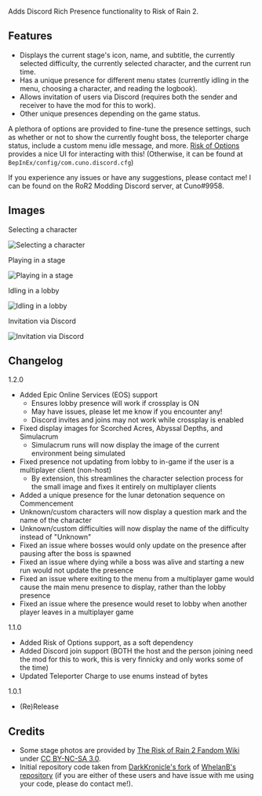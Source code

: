 Adds Discord Rich Presence functionality to Risk of Rain 2.

## Features
- Displays the current stage's icon, name, and subtitle, the currently selected difficulty, the currently selected character, and the current run time.
- Has a unique presence for different menu states (currently idling in the menu, choosing a character, and reading the logbook).
- Allows invitation of users via Discord (requires both the sender and receiver to have the mod for this to work).
- Other unique presences depending on the game status.

A plethora of options are provided to fine-tune the presence settings, such as whether or not to show the currently fought boss, the teleporter charge status, include a custom menu idle message, and more. [Risk of Options](https://thunderstore.io/package/Rune580/Risk_Of_Options/) provides a nice UI for interacting with this! (Otherwise, it can be found at `BepInEx/config/com.cuno.discord.cfg`)

If you experience any issues or have any suggestions, please contact me! I can be found on the RoR2 Modding Discord server, at Cuno#9958.

## Images
Selecting a character

![Selecting a character](https://cdn.discordapp.com/attachments/697901894999474308/992475444295237692/unknown.png)

Playing in a stage

![Playing in a stage](https://cdn.discordapp.com/attachments/697901894999474308/992475537584963735/unknown.png)

Idling in a lobby

![Idling in a lobby](https://cdn.discordapp.com/attachments/697901894999474308/992475648675303445/unknown.png)

Invitation via Discord

![Invitation via Discord](https://cdn.discordapp.com/attachments/697901894999474308/992476608474644570/unknown.png)

## Changelog

1.2.0
- Added Epic Online Services (EOS) support
  - Ensures lobby presence will work if crossplay is ON
  - May have issues, please let me know if you encounter any!
  - Discord invites and joins may not work while crossplay is enabled
- Fixed display images for Scorched Acres, Abyssal Depths, and Simulacrum
  - Simulacrum runs will now display the image of the current environment being simulated
- Fixed presence not updating from lobby to in-game if the user is a multiplayer client (non-host)
  - By extension, this streamlines the character selection process for the small image and fixes it entirely on multiplayer clients
- Added a unique presence for the lunar detonation sequence on Commencement
- Unknown/custom characters will now display a question mark and the name of the character
- Unknown/custom difficulties will now display the name of the difficulty instead of "Unknown"
- Fixed an issue where bosses would only update on the presence after pausing after the boss is spawned
- Fixed an issue where dying while a boss was alive and starting a new run would not update the presence
- Fixed an issue where exiting to the menu from a multiplayer game would cause the main menu presence to display, rather than the lobby presence
- Fixed an issue where the presence would reset to lobby when another player leaves in a multiplayer game

1.1.0
- Added Risk of Options support, as a soft dependency
- Added Discord join support (BOTH the host and the person joining need the mod for this to work, this is very finnicky and only works some of the time)
- Updated Teleporter Charge to use enums instead of bytes

1.0.1
- (Re)Release

## Credits

- Some stage photos are provided by [The Risk of Rain 2 Fandom Wiki](https://riskofrain2.fandom.com/wiki/Risk_of_Rain_2_Wiki) under [CC BY-NC-SA 3.0](https://www.fandom.com/licensing).
- Initial repository code taken from [DarkKronicle's fork](https://github.com/DarkKronicle/RoR2-Discord-RP) of [WhelanB's repository](https://github.com/WhelanB/RoR2-Discord-RP) (if you are either of these users and have issue with me using your code, please do contact me!).